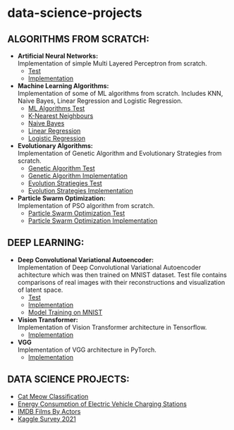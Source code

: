 # data-science-projects

## ALGORITHMS FROM SCRATCH:
- **Artificial Neural Networks:** \
    Implementation of simple Multi Layered Perceptron from scratch.
    - [Test](anns-from-scratch/ann_test.ipynb)
    - [Implementation](anns-from-scratch/simple_ann_from_scratch.py)
- **Machine Learning Algorithms:** \
    Implementation of some of ML algorithms from scratch. Includes KNN, Naive Bayes, Linear Regression and Logistic Regression.
    - [ML Algorithms Test](ml-algorithms-from-scratch/ml_algorithms_test.ipynb)
    - [K-Nearest Neighbours](ml-algorithms-from-scratch/knn.py)
    - [Naive Bayes](ml-algorithms-from-scratch/naive_bayes.py)
    - [Linear Regression](ml-algorithms-from-scratch/linear_regression.py)
    - [Logistic Regression](ml-algorithms-from-scratch/logistic_regression.py)
- **Evolutionary Algorithms:** \
    Implementation of Genetic Algorithm and Evolutionary Strategies from scratch.
    - [Genetic Algorithm Test](genetic-algorithm/ga_test.ipynb)
    - [Genetic Algorithm Implementation](genetic-algorithm/simple_genetic_algorithms.py)
    - [Evolution Stratiegies Test](genetic-algorithm/es_test.ipynb)
    - [Evolution Strategies Implementation](genetic-algorithm/simple_evolution_strategies.py)
- **Particle Swarm Optimization:** \
    Implementation of PSO algorithm from scratch.
    - [Particle Swarm Optimization Test](particle-swarm-optimization/particle_swarm_test.ipynb)
    - [Particle Swarm Optimization Implementation](particle-swarm-optimization/pso.py)
    
## DEEP LEARNING:
- **Deep Convolutional Variational Autoencoder:** \
    Implementation of Deep Convolutional Variational Autoencoder achitecture which was then trained on MNIST dataset. Test file contains comparisons of real images with their reconstructions and visualization of latent space.
    - [Test](deep-convolutional-variational-autoencoder/dcvae_test.ipynb)
    - [Implementation](deep-convolutional-variational-autoencoder/dcvae.py)
    - [Model Training on MNIST](deep-convolutional-variational-autoencoder/dcvae_train_mnist.ipynb)
- **Vision Transformer:** \
    Implementation of Vision Transformer architecture in Tensorflow.
    - [Implementation](vision-transformer-architecture/vit_model.py)
- **VGG** \
    Implementation of VGG architecture in PyTorch.
    - [Implementation](vgg-net/vgg_net.py)

## DATA SCIENCE PROJECTS:
- [Cat Meow Classification](cat-meow-classification/Code_Cat-Meow_Classification.ipynb)
- [Energy Consumption of Electric Vehicle Charging Stations](electric_vehicle_charging_station_energy_consumption/Code_Electric-Vehicle-Charging-Station-Energy-Consumption.ipynb)
- [IMDB Films By Actors](imdb-films-by-actor-for-10k-actors/Code_Imdb-Films-By-Actor.ipynb)
- [Kaggle Survey 2021](kaggle-survey-2021/Code_Kaggle-Survey-2021.ipynb)
